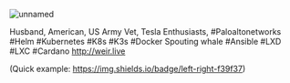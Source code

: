 ![unnamed](https://user-images.githubusercontent.com/32914889/152344175-e068c21b-d9b3-4fd5-b0f9-4ae618f7091b.png)

Husband, American, US Army Vet, Tesla Enthusiasts, #Paloaltonetworks #Helm #Kubernetes #K8s #K3s #Docker Spouting whale #Ansible #LXD #LXC #Cardano http://weir.live

(Quick example: https://img.shields.io/badge/left-right-f39f37)
